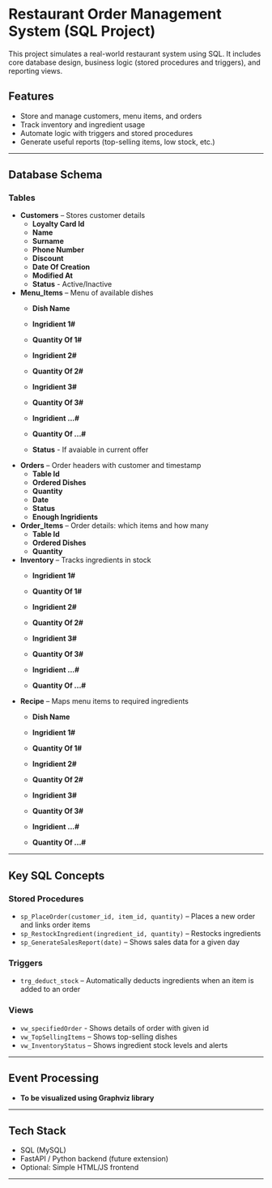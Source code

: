 # Restaurant Order Management System (SQL Project)

This project simulates a real-world restaurant system using SQL. It includes core database design, business logic (stored procedures and triggers), and reporting views.

## Features

- Store and manage customers, menu items, and orders
- Track inventory and ingredient usage
- Automate logic with triggers and stored procedures
- Generate useful reports (top-selling items, low stock, etc.)

---

## Database Schema

### Tables

- **Customers** – Stores customer details  
  - **Loyalty Card Id**
  - **Name**
  - **Surname**
  - **Phone Number**
  - **Discount**
  - **Date Of Creation**
  - **Modified At**
  - **Status** - Active/Inactive
- **Menu_Items** – Menu of available dishes  
  - **Dish Name**
  - **Ingridient 1#**
  - **Quantity Of 1#**

  - **Ingridient 2#**
  - **Quantity Of 2#**

  - **Ingridient 3#**
  - **Quantity Of 3#**

  - **Ingridient ...#**
  - **Quantity Of ...#**

  - **Status** - If avaiable in current offer
- **Orders** – Order headers with customer and timestamp
  - **Table Id** 
  - **Ordered Dishes**
  - **Quantity**
  - **Date**
  - **Status**
  - **Enough Ingridients**
- **Order_Items** – Order details: which items and how many 
  - **Table Id** 
  - **Ordered Dishes**
  - **Quantity**
- **Inventory** – Tracks ingredients in stock
  - **Ingridient 1#**
  - **Quantity Of 1#**

  - **Ingridient 2#**
  - **Quantity Of 2#**

  - **Ingridient 3#**
  - **Quantity Of 3#**

  - **Ingridient ...#**
  - **Quantity Of ...#**
- **Recipe** – Maps menu items to required ingredients
  - **Dish Name**
  - **Ingridient 1#**
  - **Quantity Of 1#**

  - **Ingridient 2#**
  - **Quantity Of 2#**

  - **Ingridient 3#**
  - **Quantity Of 3#**

  - **Ingridient ...#**
  - **Quantity Of ...#**

---

## Key SQL Concepts

### Stored Procedures
- `sp_PlaceOrder(customer_id, item_id, quantity)` – Places a new order and links order items
- `sp_RestockIngredient(ingredient_id, quantity)` – Restocks ingredients
- `sp_GenerateSalesReport(date)` – Shows sales data for a given day

### Triggers
- `trg_deduct_stock` – Automatically deducts ingredients when an item is added to an order

### Views
- `vw_specifiedOrder` - Shows details of order with given id
- `vw_TopSellingItems` – Shows top-selling dishes
- `vw_InventoryStatus` – Shows ingredient stock levels and alerts

---

## Event Processing

- **To be visualized using Graphviz library**

---
  
## Tech Stack

- SQL (MySQL)
- FastAPI / Python backend (future extension)
- Optional: Simple HTML/JS frontend 

---
